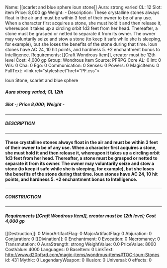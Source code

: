 Name: [[scarlet and blue sphere ioun stone]]
Aura: strong varied
CL: 12
Slot: item
Price: 8,000 gp
Weight: -
Description: These crystalline stones always float in the air and must be within 3 feet of their owner to be of any use. When a character first acquires a stone, she must hold it and then release it, whereupon it takes up a circling orbit 1d3 feet from her head. Thereafter, a stone must be grasped or netted to separate it from its owner. The owner may voluntarily seize and stow a stone (to keep it safe while she is sleeping, for example), but she loses the benefits of the stone during that time. Ioun stones have AC 24, 10 hit points, and hardness 5. +2 enchantment bonus to Intelligence.
Requirements: [[Craft Wondrous Item]], creator must be 12th level
Cost: 4,000 gp
Group: Wondrous Item
Source: PFRPG Core
AL: 0
Int: 0
Wis: 0
Cha: 0
Ego: 0
Communication: 0
Senses: 0
Powers: 0
MagicItems: 0
FullText: <link rel="stylesheet"href="PF.css"><div class="heading"><p class="alignleft">Ioun Stone, scarlet and blue sphere</p><div style="clear: both;"></div></div><div><h5><b>Aura </b>strong varied; <b>CL </b>12th</h5><h5><b>Slot </b>-; <b>Price </b>8,000; <b>Weight </b>-</h5></div><hr/><div><h5><b>DESCRIPTION</b></h5></div><hr/><div><h4><p>These crystalline stones always float in the air and must be within 3 feet of their owner to be of any use. When a character first acquires a stone, she must hold it and then release it, whereupon it takes up a circling orbit 1d3 feet from her head. Thereafter, a stone must be grasped or netted to separate it from its owner. The owner may voluntarily seize and stow a stone (to keep it safe while she is sleeping, for example), but she loses the benefits of the stone during that time. Ioun stones have AC 24, 10 hit points, and hardness 5. +2 enchantment bonus to Intelligence.</p></h4></div><hr/><div><h5><b>CONSTRUCTION</b></h5></div><hr/><div><h5><b>Requirements </b>[[Craft Wondrous Item]], creator must be 12th level; <b>Cost </b>4,000 gp</h5></div>
[[Destruction]]: 0
MinorArtifactFlag: 0
MajorArtifactFlag: 0
Abjuration: 0
Conjuration: 0
[[Divination]]: 0
Enchantment: 0
Evocation: 0
Necromancy: 0
Transmutation: 0
AuraStrength: strong
WeightValue: 0.0
PriceValue: 8000
CostValue: 4000
Languages: 0
BaseItem: 0
LinkText: http://www.d20pfsrd.com/magic-items/wondrous-items#TOC-Ioun-Stones
id: 431
Mythic: 0
LegendaryWeapon: 0
Illusion: 0
Universal: 0
effects: 0

